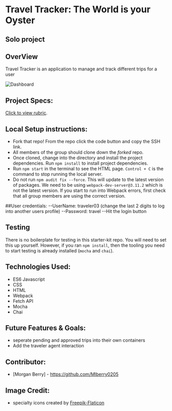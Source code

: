 # Travel Tracker: The World is your Oyster
## Solo project

## OverView
Travel Tracker is an application to manage and track different trips for a user

![Dashboard](https://user-images.githubusercontent.com/102934145/192600017-2c6cab40-c2a7-48db-bf78-e3a78a226dba.gif)

## Project Specs:
[Click to view rubric](https://frontend.turing.edu/projects/travel-tracker.html).

## Local Setup instructions:

- Fork that repo! From the repo click the code button and copy the SSH link.
- All members of the group should clone down the _forked_ repo.
- Once cloned, change into the directory and install the project dependencies. Run `npm install` to install project dependencies.
- Run `npm start` in the terminal to see the HTML page.  `Control + C` is the command to stop running the local server.     
- Do not run `npm audit fix --force`.  This will update to the latest version of packages.  We need to be using `webpack-dev-server@3.11.2` which is not the latest version.  If you start to run into Webpack errors, first check that all group members are using the correct version. 

##User credentials:
--UserName: traveler03 (change the last 2 digits to log into another users profile)
--Password: travel
--Hit the login button

## Testing
There is no boilerplate for testing in this starter-kit repo. You will need to set this up yourself. However, if you ran `npm install`, then the tooling you need to start testing is already installed (`mocha` and `chai`).

## Technologies Used:
- ES6 Javascript
- CSS
- HTML
- Webpack
- Fetch API
- Mocha
- Chai

## Future Features & Goals:
- seperate pending and approved trips into their own containers
- Add the traveler agent interaction

## Contributor:
- [Morgan Berry] - https://github.com/Mlberry0205

## Image Credit:
- specialty icons created by [Freepik-Flaticon](https://www.flaticon.com/authors/freepik)
